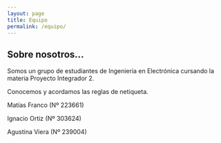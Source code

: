 ```yaml
---
layout: page
title: Equipo
permalink: /equipo/
---
```


<link rel="stylesheet" type="text/css" href="estiloequipo.css">

## Sobre nosotros...

<p> Somos un grupo de estudiantes de Ingenieria en Electrónica cursando la materia Proyecto Integrador 2.</p>

<p>Conocemos y acordamos las reglas de netiqueta.</p>  


<p>Matías Franco (Nº 223661)</p>  


<p>Ignacio Ortiz (Nº 303624)</p>  


<p>Agustina Viera (Nº 239004)</p>




